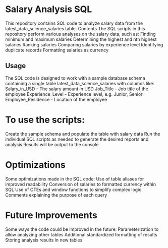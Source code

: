 # Salary Analysis SQL
This repository contains SQL code to analyze salary data from the latest_data_science_salaries table.
Contents
The SQL scripts in this repository perform various analyses on the salary data, such as:
Finding minimum and maximum salaries
Determining the highest and nth highest salaries
Ranking salaries
Comparing salaries by experience level
Identifying duplicate records
Formatting salaries as currency
## Usage
The SQL code is designed to work with a sample database schema containing a single table latest_data_science_salaries with columns like:
Salary_in_USD - The salary amount in USD
Job_Title - Job title of the employee
Experience_Level - Experience level, e.g. Junior, Senior
Employee_Residence - Location of the employee
# To use the scripts:
Create the sample schema and populate the table with salary data
Run the individual SQL scripts as needed to generate the desired reports and analysis
Results will be output to the console
# Optimizations
Some optimizations made in the SQL code:
Use of table aliases for improved readability
Conversion of salaries to formatted currency within SQL
Use of CTEs and window functions to simplify complex logic
Comments explaining the purpose of each query
# Future Improvements
Some ways the code could be improved in the future:
Parameterization to allow analyzing other tables
Additional standardized formatting of results
Storing analysis results in new tables
